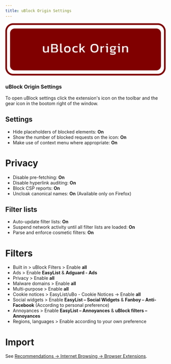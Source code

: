 ```yaml
---
title: uBlock Origin Settings
--- 
```


![Cover](../../assets/ublock-origin.png)

### uBlock Origin Settings

To open uBlock settings click the extension's icon on the toolbar and the gear icon in the bootom right of the window.

## Settings

* Hide placeholders of blocked elements: **On**
* Show the number of blocked requests on the icon: **On**
* Make use of context menu where appropriate: **On**

# Privacy

* Disable pre-fetching: **On** 
* Disable hyperlink auditing: **On**
* Block CSP reports: **On**
* Uncloak canonical names: **On** (Available only on Firefox)

## Filter lists

* Auto-update filter lists: **On**
* Suspend network activity until all filter lists are loaded: **On**
* Parse and enforce cosmetic filters: **On**

# Filters

* Built in > uBlock Filters > Enable **all**
* Ads > Enable **EasyList** & **Adguard - Ads**
* Privacy > Enable **all**
* Malware domains > Enable **all**
* Multi-purpose > Enable **all**
* Cookie notices > EasyList/uBo - Cookie Notices -> Enable **all**
* Social widgets > Enable **EasyList – Social Widgets** & **Fanboy – Anti-Facebook** (According to personal preference)
* Annoyances > Enable **EasyList – Annoyances** & **uBlock filters – Annoyances**
* Regions, languages > Enable according to your own preference

# Import

See [Recommendations -> Internet Browsing -> Browser Extensions](/recommendations/internet-browsing/browser-extensions.md#adblock-filters).
